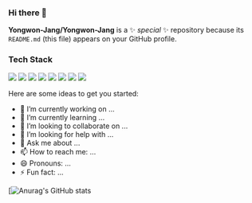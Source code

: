 ### Hi there 👋


**Yongwon-Jang/Yongwon-Jang** is a ✨ _special_ ✨ repository because its `README.md` (this file) appears on your GitHub profile.

### Tech Stack

<a href="https://go.dev" target="_blank"><img src="https://img.shields.io/badge/Go-00ADD8?style=flat-square&logo=go&logoColor=white"/></a> <a href="https://go.dev" target="_blank"><img src="https://img.shields.io/badge/Python-3776AB?style=flat-square&logo=Python&logoColor=white"/></a> <a href="https://velog.io/@colorful-stars" target="_blank"><img src="https://img.shields.io/badge/Vue.js-4FC08D?style=flat-square&logo=Vue.js&logoColor=white"/></a> <a href="https://velog.io/@colorful-stars" target="_blank"><img src="https://img.shields.io/badge/JavaScript-F7DF1E?style=flat-square&logo=JavaScript&logoColor=white"/></a> <a href="https://velog.io/@colorful-stars" target="_blank"><img src="https://img.shields.io/badge/Linux-FCC624?style=flat-square&logo=Linux&logoColor=white"/></a> <a href="https://velog.io/@colorful-stars" target="_blank"><img src="https://img.shields.io/badge/Kubernetes-326CE5?style=flat-square&logo=Kubernetes&logoColor=white"/></a> <a href="https://velog.io/@colorful-stars" target="_blank"><img src="https://img.shields.io/badge/Docker-2496ED?style=flat-square&logo=Docker&logoColor=white"/></a> <a href="https://velog.io/@colorful-stars" target="_blank"><img src="https://img.shields.io/badge/Unity-FFFFFF?style=flat-square&logo=Unity&logoColor=black"/></a>

Here are some ideas to get you started:

- 🔭 I’m currently working on ...
- 🌱 I’m currently learning ...
- 👯 I’m looking to collaborate on ...
- 🤔 I’m looking for help with ...
- 💬 Ask me about ...
- 📫 How to reach me: ...
- 😄 Pronouns: ...
- ⚡ Fun fact: ...

[![Anurag's GitHub stats](https://github-readme-stats.vercel.app/api?username=Yongwon-Jang&show_icons=true&theme=material-palenight)
